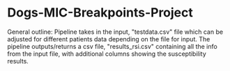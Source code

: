 # Dogs-MIC-Breakpoints-Project
General outline: Pipeline takes in the input, "testdata.csv" file which can be adjusted for different patients data depending on the file for input. The pipeline outputs/returns a csv file, "results_rsi.csv" containing all the info from the input file, with additional columns showing the susceptibility results. 

